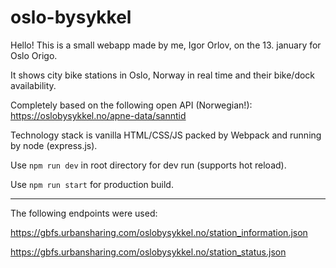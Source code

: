 # oslo-bysykkel

Hello! This is a small webapp made by me, Igor Orlov, on the 13. january for Oslo Origo.

It shows city bike stations in Oslo, Norway in real time and their bike/dock availability.

Completely based on the following open API (Norwegian!): https://oslobysykkel.no/apne-data/sanntid

Technology stack is vanilla HTML/CSS/JS packed by Webpack and running by node (express.js).

Use `npm run dev` in root directory for dev run (supports hot reload).

Use `npm run start` for production build.


---

The following endpoints were used:

https://gbfs.urbansharing.com/oslobysykkel.no/station_information.json

https://gbfs.urbansharing.com/oslobysykkel.no/station_status.json

